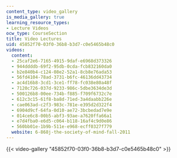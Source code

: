 ```yaml
---
content_type: video_gallery
is_media_gallery: true
learning_resource_types:
- Lecture Videos
ocw_type: CourseSection
title: Video Lectures
uid: 45852f70-03f0-36b8-b3d7-c0e5465b48c0
videos:
  content:
  - 25caf2e6-7165-4915-9daf-e6968d373326
  - 944ddddb-69f2-95db-0cda-fcb832160da0
  - b2e840b4-c124-08e2-52a1-8cb8e76ada53
  - 56fd4104-78ad-3731-b6fc-46136dd43734
  - ac4d16b8-3cd1-3ce1-ff78-fc038e80a48f
  - 7120c726-037d-9233-986c-5dbe3634de3d
  - 500126b8-00ee-734b-f885-f709f6732c7e
  - 612c3c15-61f8-ba8d-71ed-3a4daabb226e
  - cae063ad-c2f3-983c-781e-e395d2d322f4
  - 6904d9cf-64fa-0d10-ae72-3bcbedad7e9e
  - 014ce6c8-00b5-abf3-93ae-a7620ffa66a1
  - e7d4fba0-e6d5-c064-b118-16af4c9d0e86
  - 560bb01e-1b9b-511e-e968-ecff0327f779
  website: 6-868j-the-society-of-mind-fall-2011
---
```



{{< video-gallery "45852f70-03f0-36b8-b3d7-c0e5465b48c0" >}}

